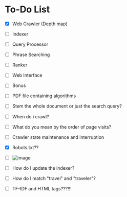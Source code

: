 # To-Do List

- [x] Web Crawler (Depth map)
- [ ] Indexer
- [ ] Query Processor
- [ ] Phrase Searching
- [ ] Ranker
- [ ] Web Interface
- [ ] Bonus
- [ ] PDF file containing algorithms
- [ ] Stem the whole document or just the search query?
- [ ] When do i crawl?
- [ ] What do you mean by the order of page visits?
- [ ] Crawler state maintenance and interruption
- [x] Robots.txt??
- [ ] ![image](https://user-images.githubusercontent.com/96792115/232259981-798292af-dd7a-4458-8a2d-c1351107d89f.png)

- [ ] How do I update the indexer?
- [ ] How do I match "travel" and "traveler"?
- [ ] TF-IDF and HTML tags???!!!

